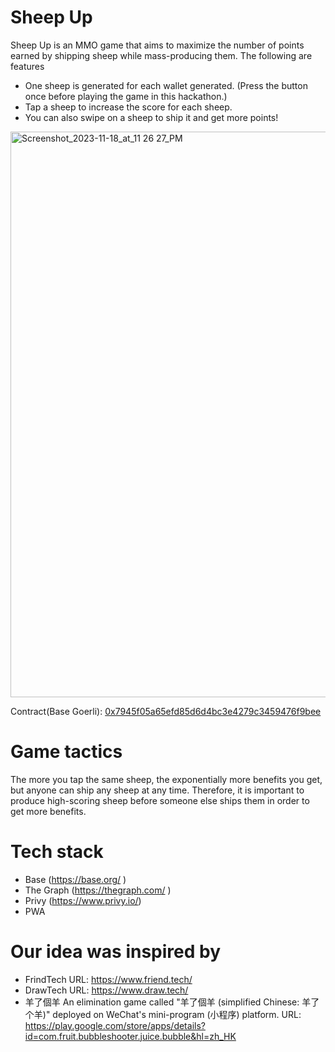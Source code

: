 # Sheep Up
Sheep Up is an MMO game that aims to maximize the number of points earned by shipping sheep while mass-producing them.
The following are features

- One sheep is generated for each wallet generated. (Press the button once before playing the game in this hackathon.)
- Tap a sheep to increase the score for each sheep.
- You can also swipe on a sheep to ship it and get more points!



<img width="905" alt="Screenshot_2023-11-18_at_11 26 27_PM" src="https://github.com/aw-labs/BSheepTest/assets/8872443/2b332ca5-984d-432e-9762-5edd74221584">

Contract(Base Goerli): [0x7945f05a65efd85d6d4bc3e4279c3459476f9bee](https://goerli.basescan.org/address/0x7945f05a65efd85d6d4bc3e4279c3459476f9bee) 


# Game tactics
The more you tap the same sheep, the exponentially more benefits you get, but anyone can ship any sheep at any time.
Therefore, it is important to produce high-scoring sheep before someone else ships them in order to get more benefits.


# Tech stack
- Base (https://base.org/ )
- The Graph (https://thegraph.com/ )
- Privy (https://www.privy.io/)
- PWA

# Our idea was inspired by
- FrindTech
URL: https://www.friend.tech/
- DrawTech
URL: https://www.draw.tech/
- 羊了個羊
An elimination game called "羊了個羊 (simplified Chinese: 羊了个羊)" deployed on WeChat's mini-program (小程序) platform.
URL: https://play.google.com/store/apps/details?id=com.fruit.bubbleshooter.juice.bubble&hl=zh_HK
